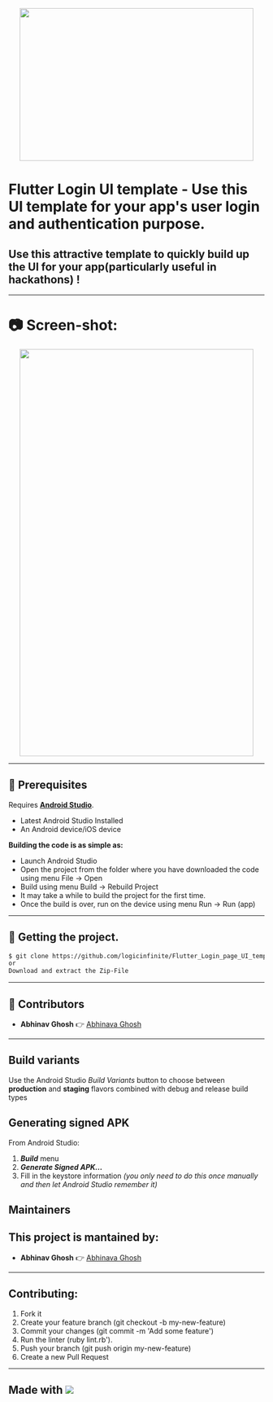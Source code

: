
<p align="center">
  <img width="460" height="300" src="https://ih1.redbubble.net/image.683518800.8491/st,small,507x507-pad,600x600,f8f8f8.jpg">
</p>


# Flutter Login UI template  - Use this UI template for your app's user login and authentication purpose.
## Use this attractive template to quickly build up the UI for your app(particularly useful in hackathons) !

  ---


#  :camera: Screen-shot:
<p align="center">
  <img width="460" height="800" src="https://github.com/logicinfinite/Flutter_Login_page_UI_template/blob/master/app.jpeg">
</p>

 ---
 
##  :dart: Prerequisites

Requires  [**Android Studio**](https://developer.android.com/studio).

 * Latest Android Studio Installed
 * An Android device/iOS device
 
 **Building the code is as simple as:**

 * Launch Android Studio
 * Open the project from the folder where you have downloaded the code using menu File -> Open
 * Build using menu Build -> Rebuild Project
 * It may take a while to build the project for the first time.
 * Once the build is over, run on the device using menu Run -> Run (app)
 
 ---

## :dart: Getting the project.

```sh
$ git clone https://github.com/logicinfinite/Flutter_Login_page_UI_template
or 
Download and extract the Zip-File
```
 ---

## :dart:  Contributors

-   **Abhinav Ghosh**  :point_right: [Abhinava Ghosh](https://github.com/logicinfinite) 

  ---

## Build variants
Use the Android Studio *Build Variants* button to choose between **production** and **staging** flavors combined with debug and release build types


## Generating signed APK
From Android Studio:
1. ***Build*** menu
2. ***Generate Signed APK...***
3. Fill in the keystore information *(you only need to do this once manually and then let Android Studio remember it)*

## Maintainers
This project is mantained by:
-  
-   **Abhinav Ghosh**  :point_right: [Abhinava Ghosh](https://github.com/logicinfinite) 

  ---
 
## Contributing:

1. Fork it
2. Create your feature branch (git checkout -b my-new-feature)
3. Commit your changes (git commit -m 'Add some feature')
4. Run the linter (ruby lint.rb').
5. Push your branch (git push origin my-new-feature)
6. Create a new Pull Request

 ---

## Made with  <img src="https://img.icons8.com/color/48/000000/flutter.png"/>  
  
